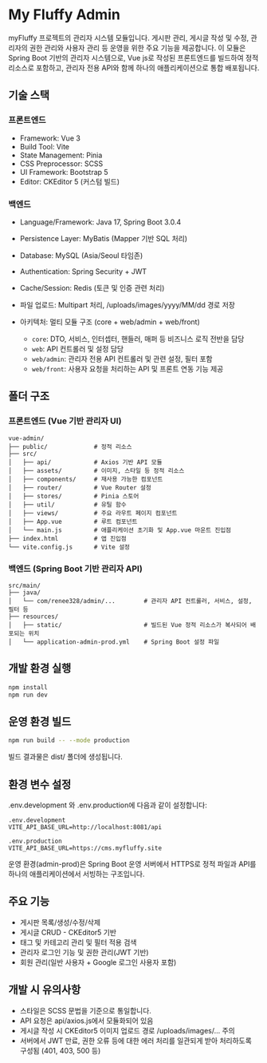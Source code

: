 # My Fluffy Admin

myFluffy 프로젝트의 관리자 시스템 모듈입니다. 게시판 관리, 게시글 작성 및 수정, 관리자의 권한 관리와 사용자 관리 등 운영을 위한 주요 기능을 제공합니다. 
이 모듈은 Spring Boot 기반의 관리자 시스템으로, Vue js로 작성된 프론트엔드를 빌드하여 정적 리소스로 포함하고, 관리자 전용 API와 함께 하나의 애플리케이션으로 통합 배포됩니다.

## 기술 스택

### 프론트엔드

* Framework: Vue 3
* Build Tool: Vite
* State Management: Pinia
* CSS Preprocessor: SCSS
* UI Framework: Bootstrap 5
* Editor: CKEditor 5 (커스텀 빌드)

### 백엔드

* Language/Framework: Java 17, Spring Boot 3.0.4
* Persistence Layer: MyBatis (Mapper 기반 SQL 처리)
* Database: MySQL (Asia/Seoul 타임존)
* Authentication: Spring Security + JWT
* Cache/Session: Redis (토큰 및 인증 관련 처리)
* 파일 업로드: Multipart 처리, /uploads/images/yyyy/MM/dd 경로 저장
* 아키텍처: 멀티 모듈 구조 (core + web/admin + web/front)

    * `core`: DTO, 서비스, 인터셉터, 핸들러, 매퍼 등 비즈니스 로직 전반을 담당
    * `web`: API 컨트롤러 및 설정 담당
    * `web/admin`: 관리자 전용 API 컨트롤러 및 관련 설정, 필터 포함
    * `web/front`: 사용자 요청을 처리하는 API 및 프론트 연동 기능 제공

## 폴더 구조

### 프론트엔드 (Vue 기반 관리자 UI)
```
vue-admin/
├── public/             # 정적 리소스
├── src/
│   ├── api/            # Axios 기반 API 모듈
│   ├── assets/         # 이미지, 스타일 등 정적 리소스
│   ├── components/     # 재사용 가능한 컴포넌트
│   ├── router/         # Vue Router 설정
│   ├── stores/         # Pinia 스토어
│   ├── util/           # 유틸 함수
│   ├── views/          # 주요 라우트 페이지 컴포넌트
│   ├── App.vue         # 루트 컴포넌트
│   └── main.js         # 애플리케이션 초기화 및 App.vue 마운트 진입점
├── index.html          # 앱 진입점
└── vite.config.js      # Vite 설정
```

### 백엔드 (Spring Boot 기반 관리자 API)
```
src/main/
├── java/
│   └── com/renee328/admin/...        # 관리자 API 컨트롤러, 서비스, 설정, 필터 등
├── resources/
│   ├── static/                       # 빌드된 Vue 정적 리소스가 복사되어 배포되는 위치
│   └── application-admin-prod.yml    # Spring Boot 설정 파일
```

## 개발 환경 실행

```bash
npm install
npm run dev
```

## 운영 환경 빌드

```bash
npm run build -- --mode production
```

빌드 결과물은 dist/ 폴더에 생성됩니다.

## 환경 변수 설정

.env.development 와 .env.production에 다음과 같이 설정합니다:

```
.env.development
VITE_API_BASE_URL=http://localhost:8081/api

.env.production
VITE_API_BASE_URL=https://cms.myfluffy.site
```

운영 환경(admin-prod)은 Spring Boot 운영 서버에서 HTTPS로 정적 파일과 API를 하나의 애플리케이션에서 서빙하는 구조입니다.

## 주요 기능

* 게시판 목록/생성/수정/삭제
* 게시글 CRUD - CKEditor5 기반
* 태그 및 카테고리 관리 및 필터 적용 검색
* 관리자 로그인 기능 및 권한 관리(JWT 기반)
* 회원 관리(일반 사용자 + Google 로그인 사용자 포함)

## 개발 시 유의사항

* 스타일은 SCSS 문법을 기준으로 통일합니다.
* API 요청은 api/axios.js에서 모듈화되어 있음
* 게시글 작성 시 CKEditor5 이미지 업로드 경로 /uploads/images/... 주의
* 서버에서 JWT 만료, 권한 오류 등에 대한 에러 처리를 일관되게 받아 처리하도록 구성됨 (401, 403, 500 등)

